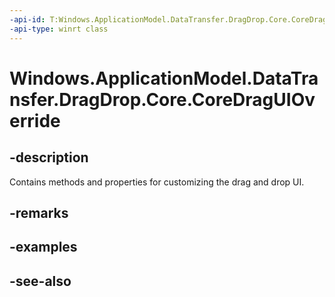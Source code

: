 ```yaml
---
-api-id: T:Windows.ApplicationModel.DataTransfer.DragDrop.Core.CoreDragUIOverride
-api-type: winrt class
---
```


<!-- Class syntax.
public class CoreDragUIOverride : Windows.ApplicationModel.DataTransfer.DragDrop.Core.ICoreDragUIOverride
-->

# Windows.ApplicationModel.DataTransfer.DragDrop.Core.CoreDragUIOverride

## -description
Contains methods and properties for customizing the drag and drop UI.

## -remarks

## -examples

## -see-also
